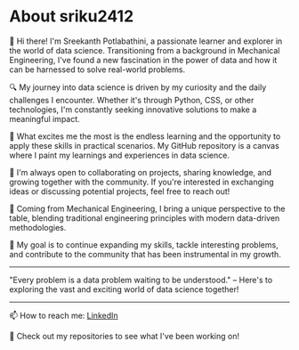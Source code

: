 # About sriku2412

👋 Hi there! I'm Sreekanth Potlabathini, a passionate learner and explorer in the world of data science. Transitioning from a background in Mechanical Engineering, I've found a new fascination in the power of data and how it can be harnessed to solve real-world problems.

🔍 My journey into data science is driven by my curiosity and the daily challenges I encounter. Whether it's through Python, CSS, or other technologies, I'm constantly seeking innovative solutions to make a meaningful impact.

🌱 What excites me the most is the endless learning and the opportunity to apply these skills in practical scenarios. My GitHub repository is a canvas where I paint my learnings and experiences in data science.

🤝 I'm always open to collaborating on projects, sharing knowledge, and growing together with the community. If you're interested in exchanging ideas or discussing potential projects, feel free to reach out!

💼 Coming from Mechanical Engineering, I bring a unique perspective to the table, blending traditional engineering principles with modern data-driven methodologies.

🎯 My goal is to continue expanding my skills, tackle interesting problems, and contribute to the community that has been instrumental in my growth.

---

"Every problem is a data problem waiting to be understood." – Here's to exploring the vast and exciting world of data science together!

---

📫 How to reach me: [LinkedIn](https://www.linkedin.com/in/potlabathini/)

📝 Check out my repositories to see what I've been working on!
